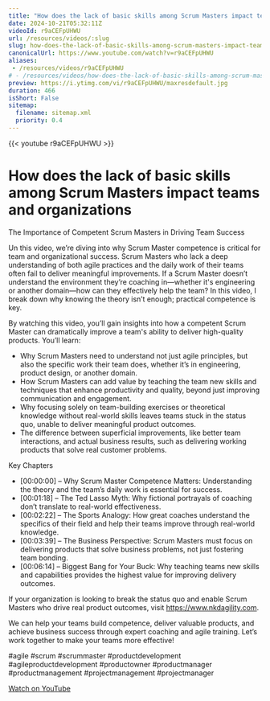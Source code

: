 ```yaml
---
title: "How does the lack of basic skills among Scrum Masters impact teams and organizations"
date: 2024-10-21T05:32:11Z
videoId: r9aCEFpUHWU
url: /resources/videos/:slug
slug: how-does-the-lack-of-basic-skills-among-scrum-masters-impact-teams-and-organizations
canonicalUrl: https://www.youtube.com/watch?v=r9aCEFpUHWU
aliases:
 - /resources/videos/r9aCEFpUHWU
# - /resources/videos/how-does-the-lack-of-basic-skills-among-scrum-masters-impact-teams-and-organizations
preview: https://i.ytimg.com/vi/r9aCEFpUHWU/maxresdefault.jpg
duration: 466
isShort: False
sitemap:
  filename: sitemap.xml
  priority: 0.4
---
```


{{< youtube r9aCEFpUHWU >}}

# How does the lack of basic skills among Scrum Masters impact teams and organizations

The Importance of Competent Scrum Masters in Driving Team Success

Un this video, we’re diving into why Scrum Master competence is critical for team and organizational success. Scrum Masters who lack a deep understanding of both agile practices and the daily work of their teams often fail to deliver meaningful improvements. If a Scrum Master doesn’t understand the environment they’re coaching in—whether it's engineering or another domain—how can they effectively help the team? In this video, I break down why knowing the theory isn’t enough; practical competence is key.

By watching this video, you’ll gain insights into how a competent Scrum Master can dramatically improve a team's ability to deliver high-quality products. You’ll learn:  

- Why Scrum Masters need to understand not just agile principles, but also the specific work their team does, whether it’s in engineering, product design, or another domain.  
- How Scrum Masters can add value by teaching the team new skills and techniques that enhance productivity and quality, beyond just improving communication and engagement.  
- Why focusing solely on team-building exercises or theoretical knowledge without real-world skills leaves teams stuck in the status quo, unable to deliver meaningful product outcomes.  
- The difference between superficial improvements, like better team interactions, and actual business results, such as delivering working products that solve real customer problems.  

Key Chapters  
- [00:00:00] – Why Scrum Master Competence Matters: Understanding the theory and the team’s daily work is essential for success.  
- [00:01:18] – The Ted Lasso Myth: Why fictional portrayals of coaching don’t translate to real-world effectiveness.  
- [00:02:22] – The Sports Analogy: How great coaches understand the specifics of their field and help their teams improve through real-world knowledge.  
- [00:03:39] – The Business Perspective: Scrum Masters must focus on delivering products that solve business problems, not just fostering team bonding.  
- [00:06:14] – Biggest Bang for Your Buck: Why teaching teams new skills and capabilities provides the highest value for improving delivery outcomes.  


If your organization is looking to break the status quo and enable Scrum Masters who drive real product outcomes, visit https://www.nkdagility.com.

We can help your teams build competence, deliver valuable products, and achieve business success through expert coaching and agile training. Let’s work together to make your teams more effective!

#agile #scrum #scrummaster #productdevelopment #agileproductdevelopment #productowner #productmanager #productmanagement #projectmanagement #projectmanager

[Watch on YouTube](https://www.youtube.com/watch?v=r9aCEFpUHWU)
